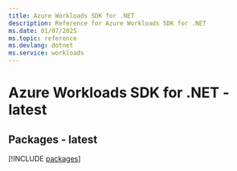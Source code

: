 ```yaml
---
title: Azure Workloads SDK for .NET
description: Reference for Azure Workloads SDK for .NET
ms.date: 01/07/2025
ms.topic: reference
ms.devlang: dotnet
ms.service: workloads
---
```

# Azure Workloads SDK for .NET - latest
## Packages - latest
[!INCLUDE [packages](workloads-index.md)]